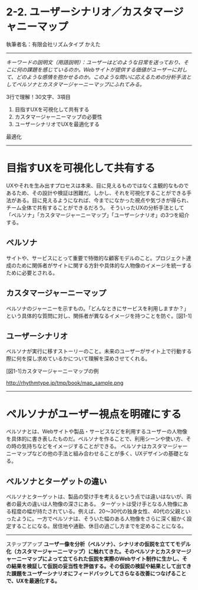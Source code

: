 # 2-2. ユーザーシナリオ／カスタマージャニーマップ
執筆者名：有限会社リズムタイプ かえた

----------

*キーワードの説明文（用語説明）：ユーザーはどのような日常を送っており、そこに何の課題を感じているのか。Webサイトが提供する価値がユーザーに対して、どのような感情を抱かせるのか。このような問いに応えるための分析手法としてペルソナとカスタマージャーニーマップにふれてみる。*

3行で理解！30文字、3項目

1. 目指すUXを可視化して共有する
2. カスタマージャーニーマップの必要性
3. ユーザーシナリオでUXを最適化する

最適化


----------
# 目指すUXを可視化して共有する

UXやそれを生み出すプロセスは本来、目に見えるものではなく主観的なものであるため、その設計や検証は困難だ。しかし、それを可視化することができる手法がある。目に見えるようになれば、今までになかった視点や気づきが得られ、チーム全体で共有することができるだろう。
そういったUXの分析手法として「ペルソナ」「カスタマージャーニーマップ」「ユーザーシナリオ」の3つを紹介する。


## ペルソナ

サイトや、サービスにとって重要で特徴的な顧客モデルのこと。プロジェクト達成のために関係者がサイトに関する方針や具体的な人物像のイメージを統一するために必要とされる。


## カスタマージャーニーマップ

ペルソナのジャーニーを示すもの。「どんなときにサービスを利用しますか？」という具体的な質問に対し、関係者が異なるイメージを持つことを防ぐ。[図1-1]

## ユーザーシナリオ

ペルソナが実行に移すストーリーのこと。未来のユーザーがサイト上で行動する際に何を探し求めているかについて理解を深めさせてくれる。


[図1-1]カスタマージャーニーマップの例

http://rhythmtype.jp/tmp/book/map_sample.png



----------
# ペルソナがユーザー視点を明確にする

ペルソナとは、Webサイトや製品・サービスなどを利用するユーザーの人物像を具体的に書き表したものだ。ペルソナを作ることで、利用シーンや使い方、その時の気持ちなどをイメージすることができる。
ペルソナはカスタマージャーニーマップなどの他の手法と組み合わせることが多く、UXデザインの基礎となる。


## ペルソナとターゲットの違い

ペルソナとターゲットは、製品の受け手を考えるという点では違いはないが、両者の最大の違いは人物像の深さにある。
ターゲットは受け手となる人物像にある程度の幅が持たされている。例えば、20〜30代の独身女性、40代の父親といったように。一方でペルソナは、そういた幅のある人物像をさらに深く細かく設定することになる。居住地や通勤、休日の過ごし方までを定めることになる。



----------

ステップアップ 
**ユーザー像を分析（ペルソナ）、シナリオの仮説を立ててモデル化（カスタマージャーニーマップ）に触れてきた。そのペルソナとカスタマージャーニーマップによって立てられた仮説を実際のWebサイト制作に生かし、その結果を検証して仮説の妥当性を評価する。その仮説の検証や結果として出てきた課題をユーザーシナリオにフィードバックしてさらなる改善につなげることで、UXを最適化する。**

